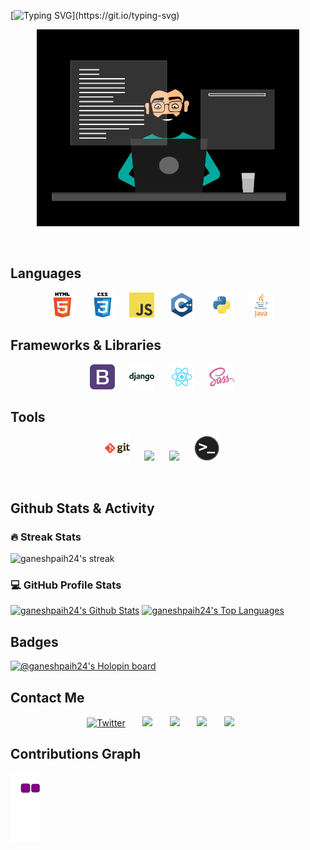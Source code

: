 [![Typing SVG](https://readme-typing-svg.herokuapp.com/?center=true&vCenter=true&color=f75c7e&height=100&width=1000&lines=Hello+There!;I+am+Ganesh+Pai+H;Aspiring+Developer;Always+learning+new+things;Feel+free+to+look+around!)](https://git.io/typing-svg)
 <p align="center">
<img width=420 alt="photo"
src="https://raw.githubusercontent.com/ganeshpaih24/ganeshpaih24/main/resources/developer.gif" />
 </p>
 
 <br>
 
## Languages
<p align="center">
<code><img height="40px" src="https://raw.githubusercontent.com/github/explore/80688e429a7d4ef2fca1e82350fe8e3517d3494d/topics/html/html.png"></code>&nbsp;&nbsp;&nbsp;&nbsp;&nbsp;                  
<code><img height="40px" src="https://raw.githubusercontent.com/github/explore/80688e429a7d4ef2fca1e82350fe8e3517d3494d/topics/css/css.png"></code>&nbsp;&nbsp;&nbsp;&nbsp;&nbsp;
<code><img height="40px" src="https://raw.githubusercontent.com/github/explore/80688e429a7d4ef2fca1e82350fe8e3517d3494d/topics/javascript/javascript.png"></code>&nbsp;&nbsp;&nbsp;&nbsp;&nbsp;
<code><img height="40px" src="https://raw.githubusercontent.com/github/explore/80688e429a7d4ef2fca1e82350fe8e3517d3494d/topics/cpp/cpp.png"></code>&nbsp;&nbsp;&nbsp;&nbsp;&nbsp;
<code><img height="40px" src="https://raw.githubusercontent.com/github/explore/80688e429a7d4ef2fca1e82350fe8e3517d3494d/topics/python/python.png"></code>&nbsp;&nbsp;&nbsp;&nbsp;&nbsp;
<code><img height="40px" src="https://raw.githubusercontent.com/github/explore/80688e429a7d4ef2fca1e82350fe8e3517d3494d/topics/java/java.png"></code>&nbsp;&nbsp;&nbsp;&nbsp;&nbsp;
</p>

## Frameworks & Libraries
<p align="center">
<code><img height="40px" src="https://raw.githubusercontent.com/github/explore/80688e429a7d4ef2fca1e82350fe8e3517d3494d/topics/bootstrap/bootstrap.png"></code>&nbsp;&nbsp;&nbsp;&nbsp;&nbsp;
<code><img height="40px" src="https://raw.githubusercontent.com/github/explore/80688e429a7d4ef2fca1e82350fe8e3517d3494d/topics/django/django.png"></code>&nbsp;&nbsp;&nbsp;&nbsp;&nbsp;
<code><img height="40px" src="https://raw.githubusercontent.com/github/explore/80688e429a7d4ef2fca1e82350fe8e3517d3494d/topics/react/react.png"></code>&nbsp;&nbsp;&nbsp;&nbsp;&nbsp;
<code><img height="40px" src="https://raw.githubusercontent.com/github/explore/80688e429a7d4ef2fca1e82350fe8e3517d3494d/topics/sass/sass.png"></code>&nbsp;&nbsp;&nbsp;&nbsp;&nbsp;
</p>

## Tools
<p align="center">
<code><img height="40px" src="https://raw.githubusercontent.com/github/explore/80688e429a7d4ef2fca1e82350fe8e3517d3494d/topics/git/git.png"></code>&nbsp;&nbsp;&nbsp;&nbsp;&nbsp;
<code><img height="40px" src="https://i.ibb.co/SVgs33t/download-1.png"></code>&nbsp;&nbsp;&nbsp;&nbsp;&nbsp;
<code><img height="40px" src="https://i.ibb.co/KxXfjD3/5842a622a6515b1e0ad75af9.png"></code>&nbsp;&nbsp;&nbsp;&nbsp;&nbsp;
<code><img height="40px" src="https://raw.githubusercontent.com/github/explore/80688e429a7d4ef2fca1e82350fe8e3517d3494d/topics/terminal/terminal.png"></code>&nbsp;&nbsp;&nbsp;&nbsp;&nbsp;
</p>

 <br>

##  Github Stats & Activity
  <h3>🔥 Streak Stats</h3>
  <p>
      <img title="🔥 streak-stats" alt="ganeshpaih24's streak" src="https://streak-stats.demolab.com/?user=ganeshpaih24&theme=monokai-metallian&hide_border=true"/>
  </p>

  <h3>💻 GitHub Profile Stats</h3>
  <a href="https://github.com/anuraghazra/github-readme-stats"><img alt="ganeshpaih24's Github Stats" src="https://DenverCoder1-github-readme-stats.vercel.app/api/?username=ganeshpaih24&show_icons=true&include_all_commits=true&count_private=true&theme=react&hide_border=true&bg_color=1F222E&title_color=F85D7F&icon_color=F8D866" height="192px"/></a>
  <a href="https://github.com/anuraghazra/github-readme-stats"><img alt="ganeshpaih24's Top Languages" src="https://denvercoder1-github-readme-stats.vercel.app/api/top-langs/?username=ganeshpaih24&langs_count=8&layout=compact&theme=react&hide_border=true&bg_color=1F222E&title_color=F85D7F&icon_color=F8D866&hide=Jupyter%20Notebook,Roff" height="192px"/></a>
 
 ## Badges

[![@ganeshpaih24's Holopin board](https://holopin.io/api/user/board?user=ganeshpaih24)](https://holopin.io/@ganeshpaih24)


##  Contact Me
 <p align="center">
  <a href="https://twitter.com/ganeshpaih24"><img width="32px" alt="Twitter" title="Twitter" src="https://i.imgur.com/OXZM1L6.png"/></a>
  &#8287;&#8287;&#8287;&#8287;&#8287;
  <a href="https://discordapp.com/users/901488889968091186" alt="Discord" title="Discord"><img width="32px" src="https://i.imgur.com/OViZO8J.png"/></a>
  &#8287;&#8287;&#8287;&#8287;&#8287;
  <a href="mailto:ganeshpaih24@gmail.com" alt="Gmail" title="Gmail"><img width="32px" src="https://i.imgur.com/edfzhLr.png"/></a>
  &#8287;&#8287;&#8287;&#8287;&#8287;
  <a href="https://www.instagram.com/ganeshpaih24/" alt="Instagram" title="Instagram"><img width="32px" src="https://i.imgur.com/PiQypyF.png"/></a>
  &#8287;&#8287;&#8287;&#8287;&#8287;
  <a href="https://www.linkedin.com/in/ganeshpaih24/" alt="Linkedin" title="Linkedin"><img width="32px" src="https://i.imgur.com/5vKbpxG.png"/></a>
  &#8287;&#8287;&#8287;&#8287;&#8287;

 ## Contributions Graph
 ![snake gif](https://github.com/ganeshpaih24/ganeshpaih24/blob/output/github-contribution-grid-snake.gif)








